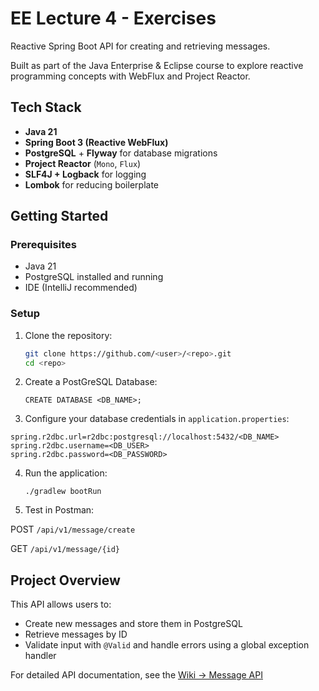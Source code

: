 # EE Lecture 4 - Exercises
Reactive Spring Boot API for creating and retrieving messages.

Built as part of the Java Enterprise & Eclipse course to explore reactive programming concepts with WebFlux and Project Reactor.

## Tech Stack
- **Java 21**
- **Spring Boot 3 (Reactive WebFlux)**
- **PostgreSQL** + **Flyway** for database migrations
- **Project Reactor** (`Mono`, `Flux`)
- **SLF4J + Logback** for logging
- **Lombok** for reducing boilerplate

##  Getting Started

### Prerequisites
- Java 21
- PostgreSQL installed and running
- IDE (IntelliJ recommended)

### Setup
1. Clone the repository:
   ```bash
   git clone https://github.com/<user>/<repo>.git
   cd <repo>
   ```
   
2. Create a PostGreSQL Database:
   ```
   CREATE DATABASE <DB_NAME>;
   ```
   
3. Configure your database credentials in `application.properties`:
  ```
  spring.r2dbc.url=r2dbc:postgresql://localhost:5432/<DB_NAME>
  spring.r2dbc.username=<DB_USER>
  spring.r2dbc.password=<DB_PASSWORD>
  ```

4. Run the application:
   ```
   ./gradlew bootRun
   ```

5. Test in Postman:

  POST `/api/v1/message/create`

  GET `/api/v1/message/{id}`


##  Project Overview
This API allows users to:
- Create new messages and store them in PostgreSQL
- Retrieve messages by ID
- Validate input with `@Valid` and handle errors using a global exception handler

For detailed API documentation, see the [Wiki → Message API]([../../wiki/Message-API](https://github.com/lisaupperud/EE_lecture_4_exercises/wiki/Mesage-API))

